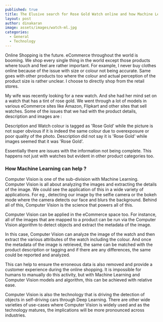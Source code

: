 ```yaml
---
published: true
title: The Elusive search for Rose Gold Watch online and how Machine Learning can help
layout: post
author: dinakaran
image: assets/images/watch-ml.jpg
categories:
  - General
  - Technology
---
```

Online Shopping is the future. eCommerce throughout the world is booming. We shop every single thing in the world except those products where touch and feel are rather important. For example, I never buy clothes online because of the issue with size or colour not being accurate. Same goes with other products too where the colour and actual perception of the product size is rather unclear. I choose to directly shop from the retail stores.


My wife was recently looking for a new watch. And she had her mind set on a watch that has a tint of rose gold. We went through a lot of models in various eCommerce sites like Amazon, Flipkart and other sites that sell watches. Some of the issues that we had with the product details, description and images are : 

Description and Watch colour is tagged as 'Rose Gold' while the picture is not super obvious if it is indeed the same colour due to overexposure or poor quality of the photo.
 Description did not say it is  'Rose Gold' while images seemed that it was 'Rose Gold'.

Essentially there are issues with the information not being complete. This happens not just with watches but evident in other product categories too. 

### How Machine Learning can help ?

Computer Vision is one of the sub-division with Machine Learning. Computer Vision is all about analyzing the images and extracting the details of the image. We could see the application of this in a wide variety of applications. For eg , detecting our image by the selfie camera or the bokeh mode where the camera detects our face and blurs the background. Behind all of this, Computer Vision is the science that powers all of this. 

Computer Vision can be applied in the eCommerce space too. For instance, all of the images that are mapped to a product can be run via the Computer Vision algorithm to detect objects and extract the metadata of the image.

In this case, Computer Vision can analyze the image of the watch and then extract the various attributes of the watch including the colour. And once the metadata of the image is retrieved, the same can be matched with the product description or tagging and if there are any differences, the same could be reported and analyzed.   

This can help to ensure the erroneous data is also removed and provide a customer experience during the online shopping. It is impossible for humans to manually do this activity, but with Machine Learning and Computer Vision models and algorithm, this can be achieved with relative ease. 

Computer Vision is also the technology that is driving the detection of objects in self-driving cars through Deep Learning. There are other wide varieties of use-cases where Computer Vision is widely used and as the technology matures, the implications will be more pronounced across industries. 
